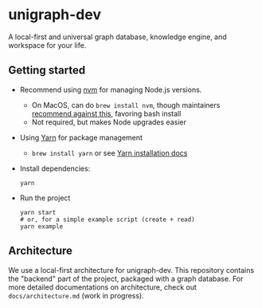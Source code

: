 # unigraph-dev

A local-first and universal graph database, knowledge engine, and workspace for your life.

## Getting started

* Recommend using [nvm](https://github.com/nvm-sh/nvm) for managing Node.js versions.
  * On MacOS, can do `brew install nvm`, though maintainers [recommend against this](https://github.com/nvm-sh/nvm#installing-and-updating), favoring bash install
  * Not required, but makes Node upgrades easier

* Using [Yarn](https://github.com/yarnpkg/yarn) for package management
  * `brew install yarn` or see [Yarn installation docs](https://classic.yarnpkg.com/en/docs/install)

* Install dependencies:
  ```
  yarn
  ```

* Run the project
  ```
  yarn start
  # or, for a simple example script (create + read)
  yarn example
  ```
  
## Architecture

We use a local-first architecture for unigraph-dev. This repository contains the "backend" part of the project, 
packaged with a graph database. For more detailed documentations on architecture, check out `docs/architecture.md` (work in progress).